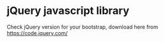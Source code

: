 # jQuery javascript library
Check jQuery version for your bootstrap, download here from https://code.jquery.com/